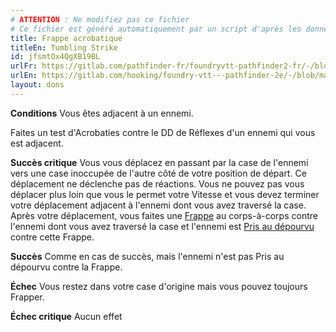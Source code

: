 ```yaml
---
# ATTENTION : Ne modifiez pas ce fichier
# Ce fichier est généré automatiquement par un script d'après les données du module Foundry VTT officiel et de sa traduction
title: Frappe acrobatique
titleEn: Tumbling Strike
id: jfsmtOx4QgXB19BL
urlFr: https://gitlab.com/pathfinder-fr/foundryvtt-pathfinder2-fr/-/blob/master/data/feats/jfsmtOx4QgXB19BL.htm
urlEn: https://gitlab.com/hooking/foundry-vtt---pathfinder-2e/-/blob/master/packs/data/feats.db/tumbling-strike.json
layout: dons
---
```

**Conditions** Vous êtes adjacent à un ennemi.

Faites un test d'Acrobaties contre le DD de Réflexes d'un ennemi qui vous est adjacent.

**Succès critique** Vous vous déplacez en passant par la case de l'ennemi vers une case inoccupée de l'autre côté de votre position de départ. Ce déplacement ne déclenche pas de réactions. Vous ne pouvez pas vous déplacer plus loin que vous le permet votre Vitesse et vous devez terminer votre déplacement adjacent à l'ennemi dont vous avez traversé la case. Après votre déplacement, vous faites une [Frappe](../actions/frapper.html) au corps-à-corps contre l'ennemi dont vous avez traversé la case et l'ennemi est [Pris au dépourvu](../conditions/pris-au-dépourvu.html) contre cette Frappe.

**Succès** Comme en cas de succès, mais l'ennemi n'est pas Pris au dépourvu contre la Frappe.

**Échec** Vous restez dans votre case d'origine mais vous pouvez toujours Frapper.

**Échec critique** Aucun effet

